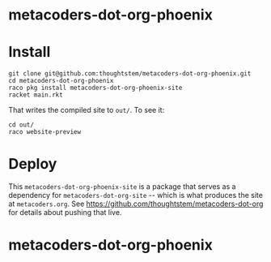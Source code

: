 metacoders-dot-org-phoenix
=====================

# Install

```
git clone git@github.com:thoughtstem/metacoders-dot-org-phoenix.git
cd metacoders-dot-org-phoenix
raco pkg install metacoders-dot-org-phoenix-site
racket main.rkt
```

That writes the compiled site to `out/`.  To see it:

```
cd out/
raco website-preview
```

# Deploy

This `metacoders-dot-org-phoenix-site` is a package that serves as a dependency for `metacoders-dot-org-site` -- which is what produces the site at `metacoders.org`.  See https://github.com/thoughtstem/metacoders-dot-org for details about pushing that live.

# metacoders-dot-org-phoenix
